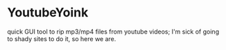 # YoutubeYoink

quick GUI tool to rip mp3/mp4 files from youtube videos; I'm sick of going to shady sites to do it, so here we are.
